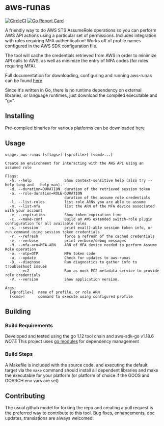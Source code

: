 # aws-runas

[![CircleCI](https://circleci.com/gh/mmmorris1975/aws-runas.svg?style=shield&circle-token=3b49323c5e6109720c3cf1d581b26cd36eb598ca)](https://circleci.com/gh/mmmorris1975/aws-runas)
[![Go Report Card](https://goreportcard.com/badge/github.com/mmmorris1975/aws-runas)](https://goreportcard.com/report/github.com/mmmorris1975/aws-runas)

A friendly way to do AWS STS AssumeRole operations so you can perform AWS API actions using a particular set of permissions.
Includes integration with roles requiring MFA authentication!  Works off of profile names configured in the AWS SDK configuration file.

The tool will cache the credentials retrieved from AWS in order to minimize API calls to AWS, as well as minimize the entry
of MFA codes (for roles requiring MFA).

Full documentation for downloading, configuring and running aws-runas can be found [here](https://mmmorris1975.github.io/aws-runas/)

Since it's written in Go, there is no runtime dependency on external libraries, or language runtimes, just download the
compiled executable and "go".


## Installing

Pre-compiled binaries for various platforms can be downloaded [here](https://github.com/mmmorris1975/aws-runas/releases/latest)

## Usage
    usage: aws-runas [<flags>] [<profile>] [<cmd>...]
    
    Create an environment for interacting with the AWS API using an assumed role
    
    Flags:
      -h, --help               Show context-sensitive help (also try --help-long and --help-man).
      -d, --duration=DURATION  duration of the retrieved session token
      -a, --role-duration=ROLE-DURATION  
                               duration of the assume role credentials
      -l, --list-roles         list role ARNs you are able to assume
      -m, --list-mfa           list the ARN of the MFA device associated with your account
      -e, --expiration         Show token expiration time
      -c, --make-conf          Build an AWS extended switch-role plugin configuration for all available roles
      -s, --session            print eval()-able session token info, or run command using session token credentials
      -r, --refresh            force a refresh of the cached credentials
      -v, --verbose            print verbose/debug messages
      -M, --mfa-arn=MFA-ARN    ARN of MFA device needed to perform Assume Role operation
      -o, --otp=OTP            MFA token code
      -u, --update             Check for updates to aws-runas
      -D, --diagnose           Run diagnostics to gather info to troubleshoot issues
          --ec2                Run as mock EC2 metadata service to provide role credentials
      -V, --version            Show application version.
    
    Args:
      [<profile>]  name of profile, or role ARN
      [<cmd>]      command to execute using configured profile

## Building

### Build Requirements

Developed and tested using the go 1.12 tool chain and aws-sdk-go v1.18.6  
*NOTE* This project uses [go modules](https://github.com/golang/go/wiki/Modules) for dependency management

### Build Steps

A Makefile is included with the source code, and executing the default target via the `make` command should install all dependent
libraries and make the executable for your platform (or platform of choice if the GOOS and GOARCH env vars are set)

## Contributing

The usual github model for forking the repo and creating a pull request is the preferred way to
contribute to this tool.  Bug fixes, enhancements, doc updates, translations are always welcomed.
